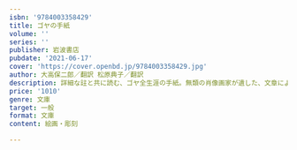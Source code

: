 ```yaml
---
isbn: '9784003358429'
title: ゴヤの手紙
volume: ''
series: ''
publisher: 岩波書店
pubdate: '2021-06-17'
cover: 'https://cover.openbd.jp/9784003358429.jpg'
author: 大高保二郎／翻訳 松原典子／翻訳
description: 詳細な註と共に読む、ゴヤ全生涯の手紙。無類の肖像画家が遺した、文章による優れた自画像。(全二冊)
price: '1010'
genre: 文庫
target: 一般
format: 文庫
content: 絵画・彫刻

---
```

